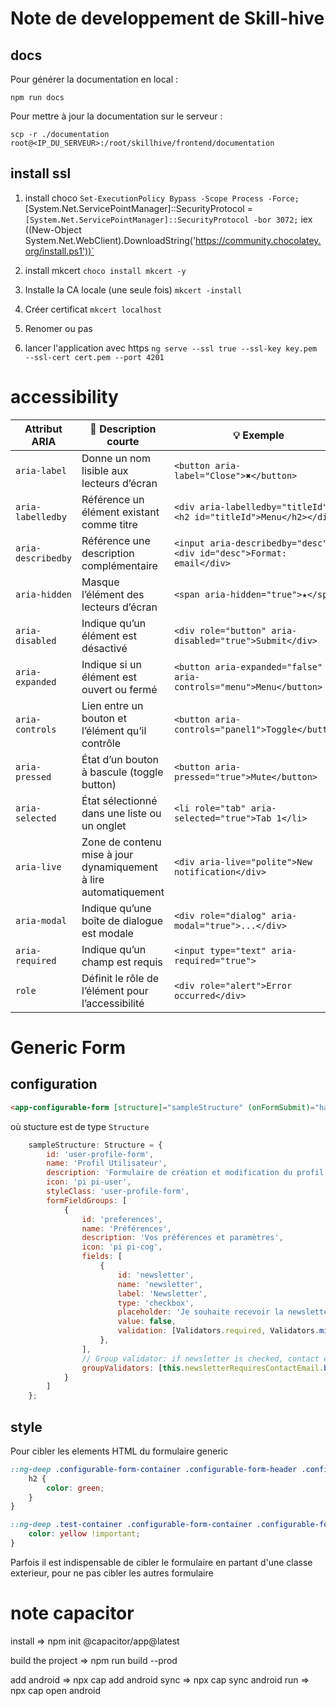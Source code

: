 # Note de developpement de Skill-hive

## docs 
Pour générer la documentation en local :

`npm run docs`


Pour mettre à jour la documentation sur le serveur :

`scp -r ./documentation root@<IP_DU_SERVEUR>:/root/skillhive/frontend/documentation`

## install ssl

1.  install choco `Set-ExecutionPolicy Bypass -Scope Process -Force; `
[System.Net.ServicePointManager]::SecurityProtocol = `
  [System.Net.ServicePointManager]::SecurityProtocol -bor 3072; `
iex ((New-Object System.Net.WebClient).DownloadString('https://community.chocolatey.org/install.ps1'))`

2.  install mkcert `choco install mkcert -y`
3.  Installe la CA locale (une seule fois) `mkcert -install`
4.  Créer certificat `mkcert localhost`
5.  Renomer ou pas 
6.  lancer l'application avec https `ng serve --ssl true --ssl-key key.pem --ssl-cert cert.pem --port 4201`


# accessibility 
| Attribut ARIA      | 📖 Description courte                                            | 💡 Exemple                                                          |
| ------------------ | ---------------------------------------------------------------- | ------------------------------------------------------------------- |
| `aria-label`       | Donne un nom lisible aux lecteurs d’écran                        | `<button aria-label="Close">✖</button>`                             |
| `aria-labelledby`  | Référence un élément existant comme titre                        | `<div aria-labelledby="titleId"><h2 id="titleId">Menu</h2></div>`   |
| `aria-describedby` | Référence une description complémentaire                         | `<input aria-describedby="desc"><div id="desc">Format: email</div>` |
| `aria-hidden`      | Masque l’élément des lecteurs d’écran                            | `<span aria-hidden="true">★</span>`                                 |
| `aria-disabled`    | Indique qu’un élément est désactivé                              | `<div role="button" aria-disabled="true">Submit</div>`              |
| `aria-expanded`    | Indique si un élément est ouvert ou fermé                        | `<button aria-expanded="false" aria-controls="menu">Menu</button>`  |
| `aria-controls`    | Lien entre un bouton et l’élément qu’il contrôle                 | `<button aria-controls="panel1">Toggle</button>`                    |
| `aria-pressed`     | État d’un bouton à bascule (toggle button)                       | `<button aria-pressed="true">Mute</button>`                         |
| `aria-selected`    | État sélectionné dans une liste ou un onglet                     | `<li role="tab" aria-selected="true">Tab 1</li>`                    |
| `aria-live`        | Zone de contenu mise à jour dynamiquement à lire automatiquement | `<div aria-live="polite">New notification</div>`                    |
| `aria-modal`       | Indique qu’une boîte de dialogue est modale                      | `<div role="dialog" aria-modal="true">...</div>`                    |
| `aria-required`    | Indique qu’un champ est requis                                   | `<input type="text" aria-required="true">`                          |
| `role`             | Définit le rôle de l’élément pour l’accessibilité                | `<div role="alert">Error occurred</div>`                            |


# Generic Form
## configuration
```html
<app-configurable-form [structure]="sampleStructure" (onFormSubmit)="handleFormSubmit($event)" #formComponent> </app-configurable-form>
```
où stucture est de type `Structure` 
```js
    sampleStructure: Structure = {
        id: 'user-profile-form',
        name: 'Profil Utilisateur',
        description: 'Formulaire de création et modification du profil utilisateur avec validation de groupe',
        icon: 'pi pi-user',
        styleClass: 'user-profile-form',
        formFieldGroups: [        
            {
                id: 'preferences',
                name: 'Préférences',
                description: 'Vos préférences et paramètres',
                icon: 'pi pi-cog',
                fields: [
                    {
                        id: 'newsletter',
                        name: 'newsletter',
                        label: 'Newsletter',
                        type: 'checkbox',
                        placeholder: 'Je souhaite recevoir la newsletter',
                        value: false,
                        validation: [Validators.required, Validators.minLength(2)]
                    },
                ],
                // Group validator: if newsletter is checked, contact email is required
                groupValidators: [this.newsletterRequiresContactEmail.bind(this)]
            }
        ]
    };
```
## style
Pour cibler les elements HTML du formulaire generic 
```scss
::ng-deep .configurable-form-container .configurable-form-header .configurable-form-header-title {
    h2 {
        color: green;
    }
}

::ng-deep .test-container .configurable-form-container .configurable-form-content .configurable-form-field-group .configurable-form-field-label {
    color: yellow !important;
}
```
Parfois il est indispensable de cibler le formulaire en partant d'une classe exterieur, pour ne pas cibler les autres formulaire


# note capacitor
install => npm init @capacitor/app@latest

build the project => npm run build --prod

add android => npx cap add android
sync => npx cap sync android
run => npx cap open android